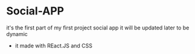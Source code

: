 # Social-APP
it's the first part of my first project social app it will be updated later to be dynamic

- it made with REact.JS and CSS
